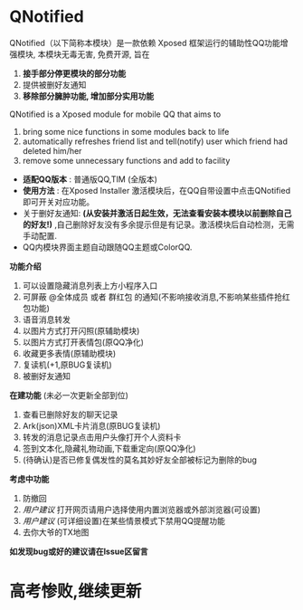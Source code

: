 # QNotified
QNotified（以下简称本模块）是一款依赖 Xposed 框架运行的辅助性QQ功能增强模块, 本模块无毒无害, 免费开源, 旨在
1. **接手部分停更模块的部分功能**
2. 提供被删好友通知
3. **移除部分臃肿功能, 增加部分实用功能**

QNotified is a Xposed module for mobile QQ that aims to
1. bring some nice functions in some modules back to life
2.  automatically refreshes friend list and tell(notify) user which friend had deleted him/her
3. remove some unnecessary functions and add to facility

-  **适配QQ版本** : 普通版QQ,TIM (全版本)
-  **使用方法** : 在Xposed Installer 激活模块后，在QQ自带设置中点击QNotified即可开关对应功能。
- 关于删好友通知:  **(从安装并激活日起生效，无法查看安装本模块以前删除自己的好友!)** ,自己删除好友没有多余提示但是有记录。激活模块后自动检测，无需手动配置. 
- QQ内模块界面主题自动跟随QQ主题或ColorQQ. 

**功能介绍** 
1. 可以设置隐藏消息列表上方小程序入口
2. 可屏蔽 \@全体成员 或者 群红包 的通知(不影响接收消息,不影响某些插件抢红包功能)
3. 语音消息转发
4. 以图片方式打开闪照(原辅助模块)
5. 以图片方式打开表情包(原QQ净化)
6. 收藏更多表情(原辅助模块)
7. 复读机(+1,原BUG复读机)
8. 被删好友通知

**在建功能** (未必一次更新全部到位)
1. 查看已删除好友的聊天记录
2. Ark(json)XML卡片消息(原BUG复读机)
3. 转发的消息记录点击用户头像打开个人资料卡
4. 签到文本化,隐藏礼物动画,下载重定向(原QQ净化)
5. (待确认)是否已修复偶发性的莫名其妙好友全部被标记为删除的bug

**考虑中功能**
1. 防撤回
2. _用户建议_ 打开网页请用户选择使用内置浏览器或外部浏览器(可设置)
3. _用户建议_ (可详细设置)在某些情景模式下禁用QQ提醒功能
4. 去你大爷的TX地图

**如发现bug或好的建议请在Issue区留言**


# 高考惨败,继续更新
